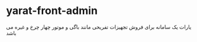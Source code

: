 # yarat-front-admin
یارات یک سامانه برای فروش تجهیزات تفریحی مانند باگی و موتور چهار چرخ و غیره می باشد 
